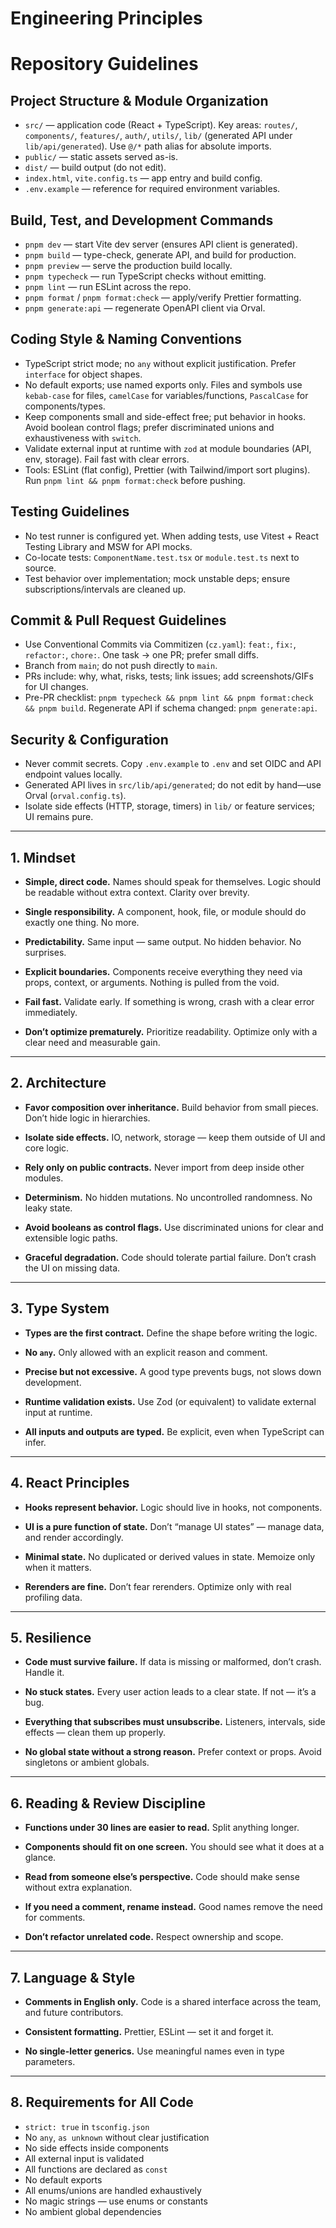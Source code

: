 # Engineering Principles
# Repository Guidelines

## Project Structure & Module Organization
- `src/` — application code (React + TypeScript). Key areas: `routes/`, `components/`, `features/`, `auth/`, `utils/`, `lib/` (generated API under `lib/api/generated`). Use `@/*` path alias for absolute imports.
- `public/` — static assets served as-is.
- `dist/` — build output (do not edit).
- `index.html`, `vite.config.ts` — app entry and build config.
- `.env.example` — reference for required environment variables.

## Build, Test, and Development Commands
- `pnpm dev` — start Vite dev server (ensures API client is generated).
- `pnpm build` — type-check, generate API, and build for production.
- `pnpm preview` — serve the production build locally.
- `pnpm typecheck` — run TypeScript checks without emitting.
- `pnpm lint` — run ESLint across the repo.
- `pnpm format` / `pnpm format:check` — apply/verify Prettier formatting.
- `pnpm generate:api` — regenerate OpenAPI client via Orval.

## Coding Style & Naming Conventions
- TypeScript strict mode; no `any` without explicit justification. Prefer `interface` for object shapes.
- No default exports; use named exports only. Files and symbols use `kebab-case` for files, `camelCase` for variables/functions, `PascalCase` for components/types.
- Keep components small and side-effect free; put behavior in hooks. Avoid boolean control flags; prefer discriminated unions and exhaustiveness with `switch`.
- Validate external input at runtime with `zod` at module boundaries (API, env, storage). Fail fast with clear errors.
- Tools: ESLint (flat config), Prettier (with Tailwind/import sort plugins). Run `pnpm lint && pnpm format:check` before pushing.

## Testing Guidelines
- No test runner is configured yet. When adding tests, use Vitest + React Testing Library and MSW for API mocks.
- Co-locate tests: `ComponentName.test.tsx` or `module.test.ts` next to source.
- Test behavior over implementation; mock unstable deps; ensure subscriptions/intervals are cleaned up.

## Commit & Pull Request Guidelines
- Use Conventional Commits via Commitizen (`cz.yaml`): `feat:`, `fix:`, `refactor:`, `chore:`. One task → one PR; prefer small diffs.
- Branch from `main`; do not push directly to `main`.
- PRs include: why, what, risks, tests; link issues; add screenshots/GIFs for UI changes.
- Pre-PR checklist: `pnpm typecheck && pnpm lint && pnpm format:check && pnpm build`. Regenerate API if schema changed: `pnpm generate:api`.

## Security & Configuration
- Never commit secrets. Copy `.env.example` to `.env` and set OIDC and API endpoint values locally.
- Generated API lives in `src/lib/api/generated`; do not edit by hand—use Orval (`orval.config.ts`).
- Isolate side effects (HTTP, storage, timers) in `lib/` or feature services; UI remains pure.
---

## 1. Mindset

* **Simple, direct code.**
  Names should speak for themselves. Logic should be readable without extra context. Clarity over brevity.

* **Single responsibility.**
  A component, hook, file, or module should do exactly one thing. No more.

* **Predictability.**
  Same input — same output. No hidden behavior. No surprises.

* **Explicit boundaries.**
  Components receive everything they need via props, context, or arguments. Nothing is pulled from the void.

* **Fail fast.**
  Validate early. If something is wrong, crash with a clear error immediately.

* **Don’t optimize prematurely.**
  Prioritize readability. Optimize only with a clear need and measurable gain.

---

## 2. Architecture

* **Favor composition over inheritance.**
  Build behavior from small pieces. Don’t hide logic in hierarchies.

* **Isolate side effects.**
  IO, network, storage — keep them outside of UI and core logic.

* **Rely only on public contracts.**
  Never import from deep inside other modules.

* **Determinism.**
  No hidden mutations. No uncontrolled randomness. No leaky state.

* **Avoid booleans as control flags.**
  Use discriminated unions for clear and extensible logic paths.

* **Graceful degradation.**
  Code should tolerate partial failure. Don’t crash the UI on missing data.

---

## 3. Type System

* **Types are the first contract.**
  Define the shape before writing the logic.

* **No `any`.**
  Only allowed with an explicit reason and comment.

* **Precise but not excessive.**
  A good type prevents bugs, not slows down development.

* **Runtime validation exists.**
  Use Zod (or equivalent) to validate external input at runtime.

* **All inputs and outputs are typed.**
  Be explicit, even when TypeScript can infer.

---

## 4. React Principles

* **Hooks represent behavior.**
  Logic should live in hooks, not components.

* **UI is a pure function of state.**
  Don’t “manage UI states” — manage data, and render accordingly.

* **Minimal state.**
  No duplicated or derived values in state. Memoize only when it matters.

* **Rerenders are fine.**
  Don’t fear rerenders. Optimize only with real profiling data.

---

## 5. Resilience

* **Code must survive failure.**
  If data is missing or malformed, don’t crash. Handle it.

* **No stuck states.**
  Every user action leads to a clear state. If not — it’s a bug.

* **Everything that subscribes must unsubscribe.**
  Listeners, intervals, side effects — clean them up properly.

* **No global state without a strong reason.**
  Prefer context or props. Avoid singletons or ambient globals.

---

## 6. Reading & Review Discipline

* **Functions under 30 lines are easier to read.**
  Split anything longer.

* **Components should fit on one screen.**
  You should see what it does at a glance.

* **Read from someone else’s perspective.**
  Code should make sense without extra explanation.

* **If you need a comment, rename instead.**
  Good names remove the need for comments.

* **Don’t refactor unrelated code.**
  Respect ownership and scope.

---

## 7. Language & Style

* **Comments in English only.**
  Code is a shared interface across the team, and future contributors.

* **Consistent formatting.**
  Prettier, ESLint — set it and forget it.

* **No single-letter generics.**
  Use meaningful names even in type parameters.

---

## 8. Requirements for All Code

* `strict: true` in `tsconfig.json`
* No `any`, `as unknown` without clear justification
* No side effects inside components
* All external input is validated
* All functions are declared as `const`
* No default exports
* All enums/unions are handled exhaustively
* No magic strings — use enums or constants
* No ambient global dependencies
